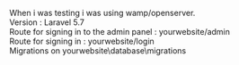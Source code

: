
When i was testing  i was using wamp/openserver. <br/>
Version : Laravel 5.7 <br/>
Route for signing in to the admin panel : yourwebsite/admin <br/>
Route for signing in  : yourwebsite/login <br/>
Migrations on yourwebsite\database\migrations <br/>